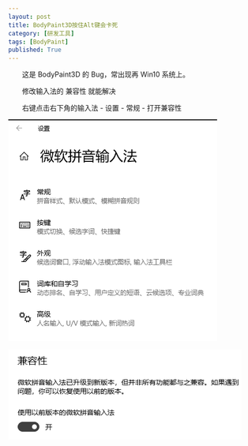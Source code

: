 ```yaml
---
layout: post
title: BodyPaint3D按住Alt键会卡死
category: [研发工具]
tags: [BodyPaint]
published: True
---
```



　　这是 BodyPaint3D 的 Bug，常出现再 Win10 系统上。

　　修改输入法的 兼容性 就能解决

　　右键点击右下角的输入法 - 设置 - 常规 - 打开兼容性

<left><img src="/public/img/BodyPaint3D按住Alt键会卡死/1.png"></left>


<left><img src="/public/img/BodyPaint3D按住Alt键会卡死/2.png"></left>